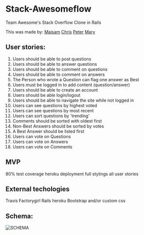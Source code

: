 # Stack-Awesomeflow
Team Awesome's Stack Overflow Clone in Rails

This was made by:
[Maisam](github.com/msomji)
[Chris](github.com/secade)
[Peter](github.com/felix-starman)
[Mary](github.com/marycbaylis)

## User stories:

1. Users should be able to post questions
2. Users should be able to answer questions
3. Users should be able to comment on questions
4. Users should be able to comment on answers
5. The Person who wrote a Question can flag one answer as Best
6. Users must be logged in to add content (question/answer)
7. Users should be able to create an account
8. Users should be able login/logout
9. Users should be able to navigate the site while not logged in
10. Users can see questions by highest voted
11. Users can see questions by most recent
12. Users can sort questions by 'trending'
13. Comments should be sorted with oldest first
14. Non-Best Answers should be sorted by votes
15. A Best Answer should be listed first
16. Users can vote on Questions
17. Users can vote on Answers
18. Users can vote on Comments

## MVP

80% test coverage
heroku deployment
full stylings
all user stories

## External techologies

Travis 
Factorygirl
Rails
heroku
Bootstrap and/or custom css

## Schema:

![SCHEMA](http://i.imgur.com/snlerri.png)
